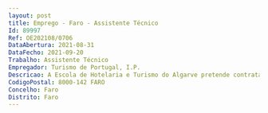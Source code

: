 ```yaml
--- 
layout: post
title: Emprego - Faro - Assistente Técnico
Id: 89997
Ref: OE202108/0706
DataAbertura: 2021-08-31
DataFecho: 2021-09-20
Trabalho: Assistente Técnico
Empregador: Turismo de Portugal, I.P.
Descricao: A Escola de Hotelaria e Turismo do Algarve pretende contratar, em regime de mobilidade interna, um assistente técnico para desempenho de funções na biblioteca da referida escola. As tarefas a desempenhar são   Estabelecer e aplicar critérios de organização e funcionamento do serviço   Organizar, adquirir, avaliar e conservar coleções de livros e de outras publicações (periódicas ou não), de manuscritos e de outros documentos recebidos ou já existentes na Biblioteca   Selecionar, catalogar, classificar e indexar documentos, utilizando ou desenvolvendo sistemas de  tratamento automático ou manual, de acordo com as necessidades   Capacidade de promover ações de difusão para tornar acessíveis as fontes de informação   Assegurar a abertura e o fecho da Biblioteca no horário estipulado para a comunidade escolar   Assegurar a gestão de empréstimo de livros e outras publicações à comunidade escolar   Sugerir e propor a aquisição de novos títulos e publicações para o património da Biblioteca.
CodigoPostal: 8000-142 FARO
Concelho: Faro
Distrito: Faro
--- 
```

